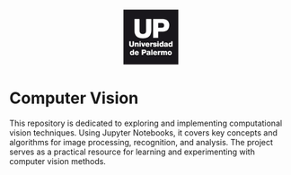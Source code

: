 <p align="center">
  <img src="./assets/images/up.jpg" height="100px"/>
</p>

# Computer Vision

This repository is dedicated to exploring and implementing computational vision techniques. Using Jupyter Notebooks, it covers key concepts and algorithms for image processing, recognition, and analysis. The project serves as a practical resource for learning and experimenting with computer vision methods.
